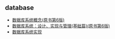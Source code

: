 ## database
- [数据库系统概念(原书第6版)](数据库系统概念/README.md)
- [数据库系统：设计、实现与管理(基础篇)(原书第6版)](数据库系统：设计、实现与管理/README.md)
- [数据库系统实现](数据库系统实现/README.md)